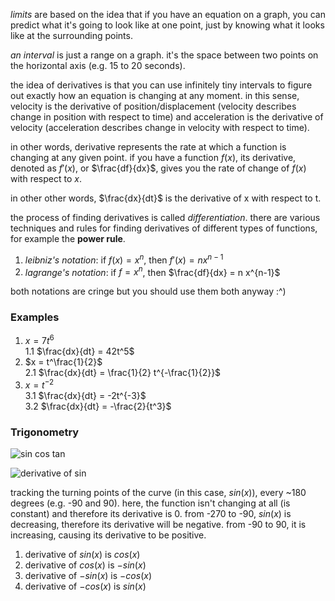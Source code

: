 _limits_ are based on the idea that if you have an equation on a graph, you can
predict what it's going to look like at one point, just by knowing what it
looks like at the surrounding points.

_an interval_ is just a range on a graph. it's the space between two points on
the horizontal axis (e.g. 15 to 20 seconds).

the idea of derivatives is that you can use infinitely tiny intervals to figure
out exactly how an equation is changing at any moment. in this sense, 
velocity is the derivative of position/displacement (velocity describes change
in position with respect to time) and acceleration is the derivative of
velocity (acceleration describes change in velocity with respect to time).

in other words, derivative represents the rate at which a function is changing
at any given point. if you have a function $f(x)$, its derivative, denoted
as $f'(x)$, or $\frac{df}{dx}$, gives you the rate of change of $f(x)$
with respect to $x$.

in other other words, $\frac{dx}{dt}$ is the derivative of x with respect to t.

the process of finding derivatives is called _differentiation_.
there are various techniques and rules for finding derivatives of different
types of functions, for example the __power rule__.
1. _leibniz's notation_: if $f(x) = x^n$, then $f'(x) = n x^{n-1}$
2. _lagrange's notation_: if $f = x^n$, then $\frac{df}{dx} = n x^{n-1}$

both notations are cringe but you should use them both anyway :^)

### Examples

1.  $x = 7t^6$  
1.1 $\frac{dx}{dt} = 42t^5$
2.  $x = t^\frac{1}{2}$  
2.1 $\frac{dx}{dt} = \frac{1}{2} t^{-\frac{1}{2}}$
3.  $x = t^{-2}$  
3.1 $\frac{dx}{dt} = -2t^{-3}$  
3.2 $\frac{dx}{dt} = -\frac{2}{t^3}$

### Trigonometry

![sin cos tan](https://andymath.com/wp-content/uploads/2019/07/Righttriangletrigonomety.jpg)

![derivative of sin](https://www.storyofmathematics.com/wp-content/uploads/2021/03/visualizing-the-derivative-of-sine-along-with-the-function-of-sine.png)

tracking the turning points of the curve (in this case, $sin(x)$), every ~180
degrees (e.g. -90 and 90). here, the function isn't changing at all (is constant)
and therefore its derivative is 0. from -270 to -90, $sin(x)$ is decreasing,
therefore its derivative will be negative. from -90 to 90, it is increasing,
causing its derivative to be positive.

1. derivative of $sin(x)$ is $cos(x)$
1. derivative of $cos(x)$ is $-sin(x)$
2. derivative of $-sin(x)$ is $-cos(x)$
3. derivative of $-cos(x)$ is $sin(x)$

